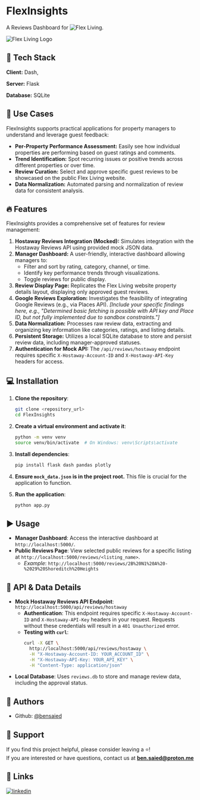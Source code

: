 # FlexInsights

A Reviews Dashboard for ![Flex Living](https://theflex.global/).

![Flex Living Logo](https://i.ibb.co/7NgQf8LS/flex-living-logo1.jpg)

## 🧰 Tech Stack

**Client:** Dash,

**Server:** Flask

**Database:** SQLite



## 🚀 Use Cases

FlexInsights supports practical applications for property managers to understand and leverage guest feedback:

- **Per-Property Performance Assessment:** Easily see how individual properties are performing based on guest ratings and comments.
- **Trend Identification:** Spot recurring issues or positive trends across different properties or over time.
- **Review Curation:** Select and approve specific guest reviews to be showcased on the public Flex Living website.
- **Data Normalization:** Automated parsing and normalization of review data for consistent analysis.



## 🔥 Features

FlexInsights provides a comprehensive set of features for review management:

1.  **Hostaway Reviews Integration (Mocked):** Simulates integration with the Hostaway Reviews API using provided mock JSON data.
2.  **Manager Dashboard:** A user-friendly, interactive dashboard allowing managers to:
    - Filter and sort by rating, category, channel, or time.
    - Identify key performance trends through visualizations.
    - Toggle reviews for public display.
3.  **Review Display Page:** Replicates the Flex Living website property details layout, displaying only approved guest reviews.
4.  **Google Reviews Exploration:** Investigates the feasibility of integrating Google Reviews (e.g., via Places API). _[Include your specific findings here, e.g., "Determined basic fetching is possible with API key and Place ID, but not fully implemented due to sandbox constraints."]_
5.  **Data Normalization:** Processes raw review data, extracting and organizing key information like categories, ratings, and listing details.
6.  **Persistent Storage:** Utilizes a local SQLite database to store and persist review data, including manager-approved statuses.
7.  **Authentication for Mock API:** The `/api/reviews/hostaway` endpoint requires specific `X-Hostaway-Account-ID` and `X-Hostaway-API-Key` headers for access.



## 💻 Installation

1.  **Clone the repository**:

    ```bash
    git clone <repository_url>
    cd FlexInsights
    ```

2.  **Create a virtual environment and activate it**:

    ```bash
    python -m venv venv
    source venv/bin/activate  # On Windows: venv\Scripts\activate
    ```

3.  **Install dependencies**:

    ```bash
    pip install flask dash pandas plotly
    ```

4.  **Ensure `mock_data.json` is in the project root.** This file is crucial for the application to function.

5.  **Run the application**:
    ```bash
    python app.py
    ```



## ▶️ Usage

- **Manager Dashboard**: Access the interactive dashboard at `http://localhost:5000/`.
- **Public Reviews Page**: View selected public reviews for a specific listing at `http://localhost:5000/reviews/<listing_name>`.
  - _Example_: `http://localhost:5000/reviews/2B%20N1%20A%20-%2029%20Shoreditch%20Heights`



## 🧪 API & Data Details

- **Mock Hostaway Reviews API Endpoint**: `http://localhost:5000/api/reviews/hostaway`
  - **Authentication**: This endpoint requires specific `X-Hostaway-Account-ID` and `X-Hostaway-API-Key` headers in your request. Requests without these credentials will result in a `401 Unauthorized` error.
  - **Testing with `curl`**:
    ```bash
    curl -X GET \
      http://localhost:5000/api/reviews/hostaway \
      -H "X-Hostaway-Account-ID: YOUR_ACCOUNT_ID" \
      -H "X-Hostaway-API-Key: YOUR_API_KEY" \
      -H "Content-Type: application/json"
    ```
- **Local Database**: Uses `reviews.db` to store and manage review data, including the approval status.



## 📝 Authors

- Github: [@bensaied](https://www.github.com/bensaied) 

## 💝 Support

If you find this project helpful, please consider leaving a ⭐️!  
If you are interested or have questions, contact us at **ben.saied@proton.me**

## 🔗 Links

[![linkedin](https://img.shields.io/badge/linkedin-0A66C2?style=for-the-badge&logo=linkedin&logoColor=white)](https://www.linkedin.com/in/bensaied/) 
